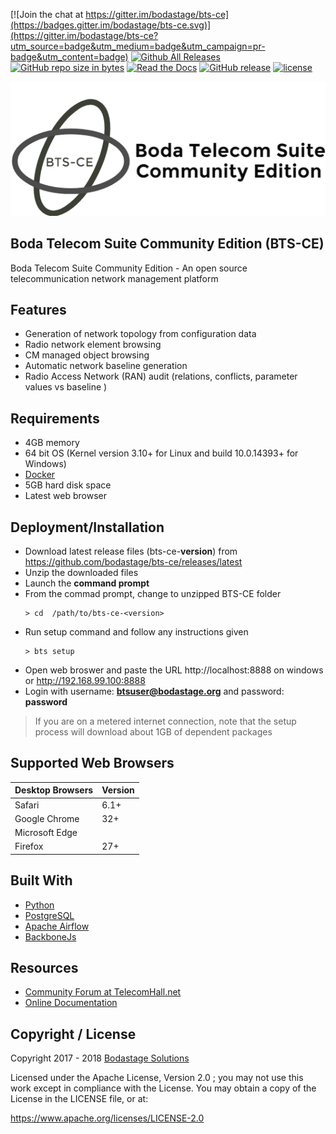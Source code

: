 [![Join the chat at https://gitter.im/bodastage/bts-ce](https://badges.gitter.im/bodastage/bts-ce.svg)](https://gitter.im/bodastage/bts-ce?utm_source=badge&utm_medium=badge&utm_campaign=pr-badge&utm_content=badge) [![Github All Releases](https://img.shields.io/github/downloads/bodastage/bts-ce/total.svg)](https://github.com/bodastage/bts-ce/releases/latest) [![GitHub repo size in bytes](https://img.shields.io/github/repo-size/bodastage/bts-ce.svg)](https://github.com/bodastage/bts-ce) [![Read the Docs](https://img.shields.io/readthedocs/bts-ce-docs.svg)]() [![GitHub release](https://img.shields.io/github/release/bodastage/bts-ce.svg)](https://github.com/bodastage/bts-ce/releases) [![license](https://img.shields.io/github/license/bodastage/bts-ce.svg)](https://raw.githubusercontent.com/bodastage/bts-ce/master/LICENCE)

![BTS-CE Logo](/images/btsce-logo-named-selection.png)

## Boda Telecom Suite Community Edition (BTS-CE)

Boda Telecom Suite Community Edition - An open source telecommunication network management platform

## Features

* Generation of network topology from configuration data
* Radio network element browsing
* CM managed object browsing 
* Automatic network baseline generation
* Radio Access Network (RAN) audit (relations, conflicts, parameter values vs baseline )


## Requirements 

* 4GB memory
* 64 bit OS (Kernel version 3.10+ for Linux and build 10.0.14393+ for Windows)
* [Docker](https://www.docker.com/get-docker)
* 5GB hard disk space
* Latest web browser

## Deployment/Installation

* Download latest release files (bts-ce-**version**) from https://github.com/bodastage/bts-ce/releases/latest
* Unzip the downloaded files
* Launch the **command prompt**
* From the commad prompt, change to unzipped BTS-CE folder
  ```batch 
  > cd  /path/to/bts-ce-<version>
  ```
* Run setup command and follow any instructions given
  ```batch 
  > bts setup
  ```
* Open web broswer and paste the URL http://localhost:8888 on windows or http://192.168.99.100:8888
* Login with username: **btsuser@bodastage.org** and password: **password**

> If you are on a metered internet connection, note that the setup process will download about 1GB of dependent packages


## Supported Web Browsers

| Desktop Browsers | Version |
| -------- | -------- |
| Safari | 6.1+ |
| Google Chrome | 32+ |
| Microsoft Edge | |
| Firefox | 27+ |

## Built With
- [Python](https://www.python.org)
- [PostgreSQL](https://www.postgresql.org/)
- [Apache Airflow](https://airflow.apache.org/)
- [BackboneJs](http://backbonejs.org/)

## Resources

* [Community Forum at TelecomHall.net](http://telecomHall.net)
* [Online Documentation](http://bts.bodastage.org)

## Copyright / License

Copyright 2017 - 2018 [Bodastage Solutions](http://www.bodastage.com)

Licensed under the Apache License, Version 2.0 ; you may not use this work except in compliance with the License. You may obtain a copy of the License in the LICENSE file, or at:

https://www.apache.org/licenses/LICENSE-2.0

